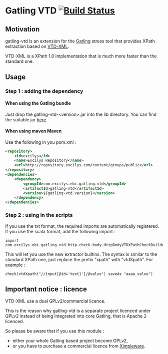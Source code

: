 Gatling VTD [![Build Status](https://travis-ci.org/excilys/gatling-vtd.png?branch=master)](https://travis-ci.org/excilys/gatling-vtd)
===========

## Motivation
gatling-vtd is an extension for the [Gatling](https://github.com/excilys/gatling) stress tool that provides XPath extraction based on [VTD-XML](http://vtd-xml.sourceforge.net).

VTD-XML is a XPath 1.0 implementation that is much more faster than the standard one.

## Usage

### Step 1 : adding the dependency
#### When using the Gatling bundle

Just drop the gatling-vtd-&lt;version&gt;.jar into the lib directory.
You can find the suitable jar [here](http://goo.gl/6KdrK).

#### When using maven Maven

Use the following in you pom.xml :

``` xml
<repository>
	<id>excilys</id>
	<name>Excilys Repository</name>
	<url>http://repository.excilys.com/content/groups/public</url>
</repository>
<dependencies>
	<dependency>
		<groupId>com.excilys.ebi.gatling.vtd</groupId>
		<artifactId>gatling-vtd</artifactId>
		<version>${gatling-vtd.version}</version>
	</dependency>
</dependencies>
```

### Step 2 : using in the scripts

If you use the txt format, the required imports are automatically registered.
If you use the scala format, add the following import :

    import com.excilys.ebi.gatling.vtd.http.check.body.HttpBodyVTDXPathCheckBuilder._

This will let you use the new extractor builtins. The syntax is similar to the standard XPath one, just replace the prefix "xpath" with "vtdXpath". For example :

    check(vtdXpath("//input[@id='text1']/@value") saveAs "aaaa_value")

## Important notice : licence

VTD-XML use a dual GPLv2/commercial licence.

This is the reason why gatling-vtd is a separate project licenced under GPLv2 instead of being integrated into core Gatling, that is Apache 2 licenced.

So please be aware that if you use this module :

* either your whole Gatling based project become GPLv2,
* or you have to purchase a commercial licence from [Ximpleware](http://www.ximpleware.com).

